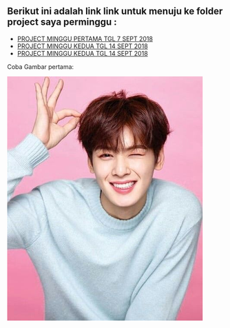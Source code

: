 ## Berikut ini adalah link link untuk menuju ke folder project saya perminggu :

+ [PROJECT MINGGU PERTAMA TGL 7 SEPT 2018](https://github.com/AnnisaFahma/tct/tree/master/m-01)
+ [PROJECT MINGGU KEDUA  TGL 14 SEPT 2018](https://github.com/AnnisaFahma/tct/tree/master/m-02)
+ [PROJECT MINGGU KEDUA  TGL 14 SEPT 2018](https://github.com/AnnisaFahma/tct/tree/master/m-03)

Coba Gambar pertama: 

![EunWoo](https://github.com/AnnisaFahma/tct/blob/master/images/eunwoo.jpg)